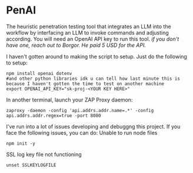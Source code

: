 # PenAI 
The heuristic penetration testing tool that integrates an LLM into the workflow by interfacing an LLM to invoke commands and adjusting according.
You will need an OpenAI API key to run this tool. _if you don't have one, reach out to Borgor. He paid 5 USD for the API._


I haven't gotten around to making the script to setup. Just do the following to setup:
```
npm install openai dotenv
#and other python libraries idk u can tell how last minute this is because I haven't gotten the time to test on another machine
export OPENAI_API_KEY="sk-proj-<YOUR KEY HERE>"
```

In another terminal, launch your ZAP Proxy daemon:
```
zaproxy -daemon -config 'api.addrs.addr.name=.*' -config api.addrs.addr.regex=true -port 8080
```


I've run into a lot of issues developing and debuggng this project. If you face the following issues, you can do:
Unable to run node files
```
npm init -y
```

SSL log key file not functioning
```
unset SSLKEYLOGFILE
```
